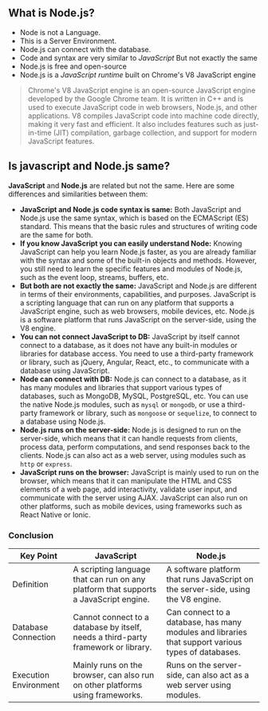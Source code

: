 ## What is Node.js?

- Node is not a Language.
- This is a Server Environment.
- Node.js can connect with the database.
- Code and syntax are very similar to _JavaScript_ But not exactly the same
- Node.js is free and open-source
- Node.js is a _JavaScript runtime_ built on Chrome's V8 JavaScript engine

> Chrome's V8 JavaScript engine is an open-source JavaScript engine developed by the Google Chrome team. It is written in C++ and is used to execute JavaScript code in web browsers, Node.js, and other applications. V8 compiles JavaScript code into machine code directly, making it very fast and efficient. It also includes features such as just-in-time (JIT) compilation, garbage collection, and support for modern JavaScript features.

## Is javascript and Node.js same?

**JavaScript** and **Node.js** are related but not the same. Here are some differences and similarities between them:

- **JavaScript and Node.js code syntax is same:** Both JavaScript and Node.js use the same syntax, which is based on the ECMAScript (ES) standard. This means that the basic rules and structures of writing code are the same for both.
- **If you know JavaScript you can easily understand Node:** Knowing JavaScript can help you learn Node.js faster, as you are already familiar with the syntax and some of the built-in objects and methods. However, you still need to learn the specific features and modules of Node.js, such as the event loop, streams, buffers, etc.
- **But both are not exactly the same:** JavaScript and Node.js are different in terms of their environments, capabilities, and purposes. JavaScript is a scripting language that can run on any platform that supports a JavaScript engine, such as web browsers, mobile devices, etc. Node.js is a software platform that runs JavaScript on the server-side, using the V8 engine.
- **You can not connect JavaScript to DB:** JavaScript by itself cannot connect to a database, as it does not have any built-in modules or libraries for database access. You need to use a third-party framework or library, such as jQuery, Angular, React, etc., to communicate with a database using JavaScript.
- **Node can connect with DB:** Node.js can connect to a database, as it has many modules and libraries that support various types of databases, such as MongoDB, MySQL, PostgreSQL, etc. You can use the native Node.js modules, such as `mysql` or `mongodb`, or use a third-party framework or library, such as `mongoose` or `sequelize`, to connect to a database using Node.js.
- **Node.js runs on the server-side:** Node.js is designed to run on the server-side, which means that it can handle requests from clients, process data, perform computations, and send responses back to the clients. Node.js can also act as a web server, using modules such as `http` or `express`.
- **JavaScript runs on the browser:** JavaScript is mainly used to run on the browser, which means that it can manipulate the HTML and CSS elements of a web page, add interactivity, validate user input, and communicate with the server using AJAX. JavaScript can also run on other platforms, such as mobile devices, using frameworks such as React Native or Ionic.

### Conclusion

| Key Point             | JavaScript                                                                           | Node.js                                                                                            |
| --------------------- | ------------------------------------------------------------------------------------ | -------------------------------------------------------------------------------------------------- |
| Definition            | A scripting language that can run on any platform that supports a JavaScript engine. | A software platform that runs JavaScript on the server-side, using the V8 engine.                  |
| Database Connection   | Cannot connect to a database by itself, needs a third-party framework or library.    | Can connect to a database, has many modules and libraries that support various types of databases. |
| Execution Environment | Mainly runs on the browser, can also run on other platforms using frameworks.        | Runs on the server-side, can also act as a web server using modules.                               |

